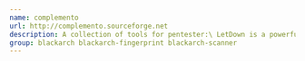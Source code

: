 ```yaml
---
name: complemento
url: http://complemento.sourceforge.net
description: A collection of tools for pentester:\ LetDown is a powerful tcp flooder ReverseRaider is a domain scanner that use wordlist scanning or reverse resolution scanning Httsquash is an http server scanner, banner grabber and data retriever.
group: blackarch blackarch-fingerprint blackarch-scanner
---
```

